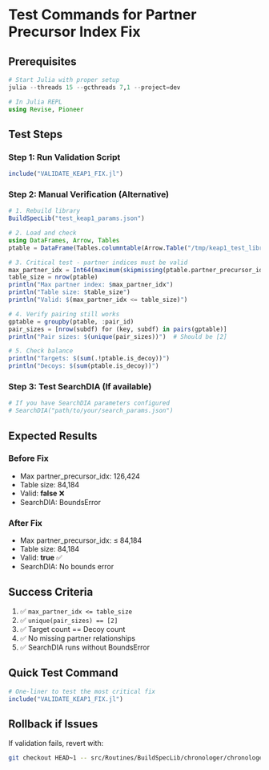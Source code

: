 # Test Commands for Partner Precursor Index Fix

## Prerequisites
```julia
# Start Julia with proper setup
julia --threads 15 --gcthreads 7,1 --project=dev

# In Julia REPL
using Revise, Pioneer
```

## Test Steps

### Step 1: Run Validation Script
```julia
include("VALIDATE_KEAP1_FIX.jl")
```

### Step 2: Manual Verification (Alternative)
```julia
# 1. Rebuild library
BuildSpecLib("test_keap1_params.json")

# 2. Load and check
using DataFrames, Arrow, Tables
ptable = DataFrame(Tables.columntable(Arrow.Table("/tmp/keap1_test_library/keap1_test.poin/precursors_table.arrow")))

# 3. Critical test - partner indices must be valid
max_partner_idx = Int64(maximum(skipmissing(ptable.partner_precursor_idx)))
table_size = nrow(ptable)
println("Max partner index: $max_partner_idx")
println("Table size: $table_size") 
println("Valid: $(max_partner_idx <= table_size)")

# 4. Verify pairing still works
gptable = groupby(ptable, :pair_id)
pair_sizes = [nrow(subdf) for (key, subdf) in pairs(gptable)]
println("Pair sizes: $(unique(pair_sizes))")  # Should be [2]

# 5. Check balance
println("Targets: $(sum(.!ptable.is_decoy))")
println("Decoys: $(sum(ptable.is_decoy))")
```

### Step 3: Test SearchDIA (If available)
```julia
# If you have SearchDIA parameters configured
# SearchDIA("path/to/your/search_params.json")
```

## Expected Results

### Before Fix
- Max partner_precursor_idx: 126,424
- Table size: 84,184  
- Valid: **false** ❌
- SearchDIA: BoundsError

### After Fix
- Max partner_precursor_idx: ≤ 84,184
- Table size: 84,184
- Valid: **true** ✅
- SearchDIA: No bounds error

## Success Criteria
1. ✅ `max_partner_idx <= table_size` 
2. ✅ `unique(pair_sizes) == [2]`
3. ✅ Target count == Decoy count
4. ✅ No missing partner relationships
5. ✅ SearchDIA runs without BoundsError

## Quick Test Command
```julia
# One-liner to test the most critical fix
include("VALIDATE_KEAP1_FIX.jl")
```

## Rollback if Issues
If validation fails, revert with:
```bash
git checkout HEAD~1 -- src/Routines/BuildSpecLib/chronologer/chronologer_prep.jl
```